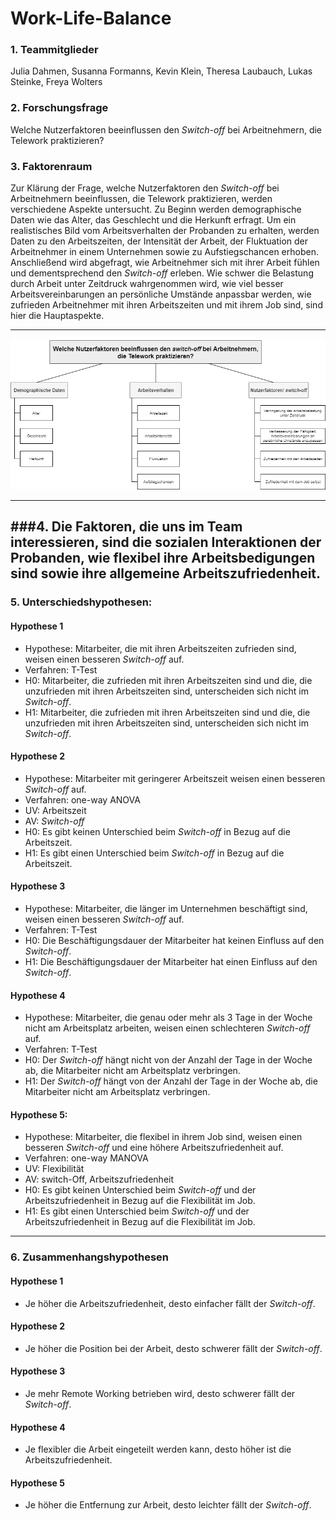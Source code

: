 Work-Life-Balance  
================  

  
### 1. Teammitglieder 

Julia Dahmen, Susanna Formanns, Kevin Klein, Theresa Laubauch, Lukas Steinke, Freya Wolters

### 2. Forschungsfrage 

Welche Nutzerfaktoren beeinflussen den _Switch-off_ bei Arbeitnehmern, die Telework praktizieren?


### 3. Faktorenraum

Zur Klärung der Frage, welche Nutzerfaktoren den _Switch-off_ bei Arbeitnehmern beeinflussen, die Telework praktizieren, werden verschiedene Aspekte untersucht. Zu Beginn werden demographische Daten wie das Alter, das Geschlecht und die Herkunft erfragt. Um ein realistisches Bild vom Arbeitsverhalten der Probanden zu erhalten, werden Daten zu den Arbeitszeiten, der Intensität der Arbeit, der Fluktuation der Arbeitnehmer in einem Unternehmen sowie zu Aufstiegschancen erhoben. Anschließend wird abgefragt, wie Arbeitnehmer sich mit ihrer Arbeit fühlen und dementsprechend den _Switch-off_ erleben. Wie schwer die Belastung durch Arbeit unter Zeitdruck wahrgenommen wird, wie viel besser Arbeitsvereinbarungen an persönliche Umstände anpassbar werden, wie zufrieden Arbeitnehmer mit ihren Arbeitszeiten und mit ihrem Job sind, sind hier die Hauptaspekte.



---

![Faktorenraum](images/Faktorenraum.png)  

---
###4.
Die Faktoren, die uns im Team interessieren, sind die sozialen Interaktionen der Probanden, wie flexibel ihre Arbeitsbedigungen sind sowie ihre allgemeine Arbeitszufriedenheit.
---
### 5. Unterschiedshypothesen:

#### Hypothese 1
* Hypothese: Mitarbeiter, die mit ihren Arbeitszeiten zufrieden sind, weisen einen besseren _Switch-off_ auf.
* Verfahren: T-Test
* H0: Mitarbeiter, die zufrieden mit ihren Arbeitszeiten sind und die, die unzufrieden mit ihren Arbeitszeiten sind, unterscheiden sich nicht im _Switch-off_.
* H1: Mitarbeiter, die zufrieden mit ihren Arbeitszeiten sind und die, die unzufrieden mit ihren Arbeitszeiten sind, unterscheiden sich nicht im _Switch-off_.

#### Hypothese 2
* Hypothese: Mitarbeiter mit geringerer Arbeitszeit weisen einen besseren _Switch-off_ auf.
* Verfahren: one-way ANOVA
* UV: Arbeitszeit
* AV: _Switch-off_
* H0: Es gibt keinen Unterschied beim _Switch-off_ in Bezug auf die Arbeitszeit.
* H1: Es gibt einen Unterschied beim _Switch-off_ in Bezug auf die Arbeitszeit.

#### Hypothese 3
* Hypothese: Mitarbeiter, die länger im Unternehmen beschäftigt sind, weisen einen besseren _Switch-off_ auf.
* Verfahren: T-Test
* H0: Die Beschäftigungsdauer der Mitarbeiter hat keinen Einfluss auf den _Switch-off_.
* H1: Die Beschäftigungsdauer der Mitarbeiter hat einen Einfluss auf den _Switch-off_.

#### Hypothese 4
* Hypothese: Mitarbeiter, die genau oder mehr als 3 Tage in der Woche nicht am Arbeitsplatz arbeiten, weisen einen schlechteren _Switch-off_ auf.
* Verfahren: T-Test
* H0: Der _Switch-off_ hängt nicht von der Anzahl der Tage in der Woche ab, die Mitarbeiter nicht am Arbeitsplatz verbringen.
* H1: Der _Switch-off_ hängt von der Anzahl der Tage in der Woche ab, die Mitarbeiter nicht am Arbeitsplatz verbringen.

#### Hypothese 5:
* Hypothese: Mitarbeiter, die flexibel in ihrem Job sind, weisen einen besseren _Switch-off_ und eine höhere Arbeitszufriedenheit auf.
* Verfahren: one-way MANOVA
* UV: Flexibilität
* AV: switch-Off, Arbeitszufriedenheit
* H0: Es gibt keinen Unterschied beim _Switch-off_ und der Arbeitszufriedenheit in Bezug auf die Flexibilität im Job.
* H1: Es gibt einen Unterschied beim _Switch-off_ und der Arbeitszufriedenheit in Bezug auf die Flexibilität im Job.

---

### 6. Zusammenhangshypothesen

#### Hypothese 1
* Je höher die  Arbeitszufriedenheit, desto einfacher fällt der _Switch-off_.

#### Hypothese 2
* Je höher die Position bei der Arbeit, desto schwerer fällt der _Switch-off_.

#### Hypothese 3
* Je mehr Remote Working betrieben wird, desto schwerer fällt der _Switch-off_.

#### Hypothese 4
* Je flexibler die Arbeit eingeteilt werden kann, desto höher ist die Arbeitszufriedenheit.

#### Hypothese 5
* Je höher die Entfernung zur Arbeit, desto leichter fällt der _Switch-off_.
